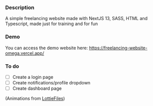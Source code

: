 ### Description

A simple freelancing website made with NextJS 13, SASS, HTML and Typescript, made just for training and for fun

### Demo

You can access the demo website here: https://freelancing-website-omega.vercel.app/

### To do

- [ ] Create a login page
- [ ] Create notifications/profile dropdown
- [ ] Create dashboard page

(Animations from [LottieFiles](https://lottiefiles.com/))

